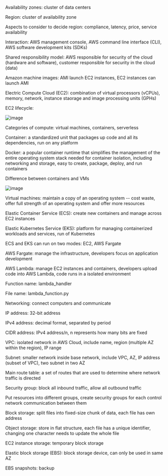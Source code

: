 Availability zones: cluster of data centers

Region: cluster of availability zone

Aspects to consider to decide region: compliance, latency, price, service availability

Interaction: AWS management console, AWS command line interface (CLI), AWS software development kits (SDKs)

Shared responsibility model: AWS responsible for security of the cloud (hardware and software), customer responsible for security in the cloud (data)

Amazon machine images: AMI launch EC2 instances, EC2 instances can launch AMI

Electric Compute Cloud (EC2): combination of virtual processors (vCPUs), memory, network, instance staorage and image processing units (GPHs)

EC2 lifecycle:

![image](https://user-images.githubusercontent.com/76275089/148132794-5e80274f-b37c-4b68-bccf-9389aa5db105.png)

Categories of compute: virtual machines, containers, serverless

Container: a standardized unit that packages up code and all its dependencies, run on any platform

Docker: a popular container runtime that simplifies the management of the entire operating system stack needed for container isolation, including networking and storage, easy to create, package, deploy, and run containers

Difference between containers and VMs

![image](https://user-images.githubusercontent.com/76275089/148136011-0203ded0-fcef-44c1-9142-3f50977c85e5.png)

Virtual machines: maintain a copy of an operating system -- cost waste, offer full strength of an operating system and offer more resources

Elastic Container Service (ECS): create new containers and manage across EC2 instances

Elastic Kubernetes Service (EKS): platform for managing containerized workloads and services, run of Kubernetes

ECS and EKS can run on two modes: EC2, AWS Fargate

AWS Fargate: manage the infrastructure, developers focus on application development

AWS Lambda: manage EC2 instances and containers, developers upload code into AWS Lambda, code runs in a isolated environment

Function name: lambda_handler

File name: lambda_function.py

Networking: connect computers and communicate

IP address: 32-bit address

IPv4 address: decimal format, separated by period

CIDR address: IPv4 address/n, n represents how many bits are fixed

VPC: isolated network in AWS Cloud, include name, region (multiple AZ within the region), IP range

Subnet: smaller network inside base network, include VPC, AZ, IP address (subset of VPC), two subnet in two AZ

Main route table: a set of routes that are used to determine where network traffic is directed

Security group: block all inbound traffic, allow all outbound traffic

Put resources into different groups, create security groups for each control network communication between them

Block storage: split files into fixed-size chunk of data, each file has own address

Object storage: store in flat structure, each file has a unique identifier, changing one character needs to update the whole file

EC2 instance storage: temporary block storage

Elastic block storage (EBS): block storage device, can only be used in same AZ

EBS snapshots: backup





